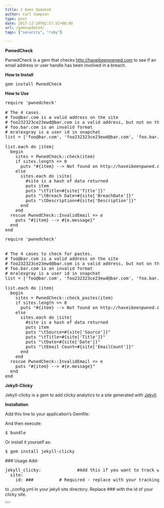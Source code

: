 ```yaml
---
title: 2 Gems Updated
author: Carl Sampson
type: post
date: 2017-12-20T02:57:52+00:00
url: /gemsupdated/
tags: ["security", "ruby"]

---
```

**PwnedCheck**

PwnedCheck is a gem that checks <a href="http://haveibeenpwned.com" target="_blank" rel="noopener">http://haveibeenpwned.com</a> to see if an email address or user handle has been involved in a breach.

**How to Install**

<pre>gem install PwnedCheck</pre>

**How to Use**

<pre lang="ruby">require 'pwnedcheck'

# The 4 cases.
# foo@bar.com is a valid address on the site
# foo232323ce23ewd@bar.com is a valid address, but not on the site
# foo.bar.com is an invalid format
# mralexgray is a user id in snapchat
list = ['foo@bar.com', 'foo232323ce23ewd@bar.com', 'foo.bar.com', 'mralexgray']

list.each do |item|
  begin
    sites = PwnedCheck::check(item)
    if sites.length == 0
      puts "#{item} --&gt; Not found on http://haveibeenpwned.com"
    else
      sites.each do |site|
        #site is a hash of data returned
        puts item
        puts "\tTitle=#{site['Title']}"
        puts "\tBreach Date=#{site['BreachDate']}"
        puts "\tDescription=#{site['Description']}"
      end
    end
  rescue PwnedCheck::InvalidEmail =&gt; e
    puts "#{item} --&gt; #{e.message}"
  end
end
</pre>

<pre lang="ruby">require 'pwnedcheck'


# The 4 cases to check for pastes.
# foo@bar.com is a valid address on the site
# foo232323ce23ewd@bar.com is a valid address, but not on the site
# foo.bar.com is an invalid format
# mralexgray is a user id in snapchat
list = ['foo@bar.com', 'foo232323ce23ewd@bar.com', 'foo.bar.com', 'mralexgray']

list.each do |item|
  begin
    sites = PwnedCheck::check_pastes(item)
    if sites.length == 0
      puts "#{item} --&gt; Not found on http://haveibeenpwned.com"
    else
      sites.each do |site|
        #site is a hash of data returned
        puts item
        puts "\tSource=#{site['Source']}"
        puts "\tTitle=#{site['Title']}"
        puts "\tDate=#{site['Date']}"
        puts "\tEmail Count=#{site['EmailCount']}"
      end
    end
  rescue PwnedCheck::InvalidEmail =&gt; e
    puts "#{item} --&gt; #{e.message}"
  end
end
</pre>

**Jekyll-Clicky**

Jekyll-clicky is a gem to add clicky analytics to a site generated with <a href="https://jekyllrb.com/" rel="noopener" target="_blank">Jekyll</a>.

**Installation**

Add this line to your application&#8217;s Gemfile:

And then execute:

<pre>$ bundle</pre>

Or install it yourself as:

<pre>$ gem install jekyll-clicky</pre>

\### Usage Add-

<pre>jekyll_clicky:              #Add this if you want to track with Clicky analytics
  site:
    id: ###          # Required - replace with your tracking id
</pre>

to _config.yml in your jekyll site directory. Replace ### with the id of your clicky site.

<div class="wpulike wpulike-default " >
  <div class="wp_ulike_general_class wp_ulike_is_not_liked">
    <button type="button"
					data-ulike-id="128"
					data-ulike-nonce="caadd3bce8"
					data-ulike-type="likeThis"
					data-ulike-template="wpulike-default"
					data-ulike-display-likers="0"
					data-ulike-disable-pophover="0"
					class="wp_ulike_btn wp_ulike_put_image wp_likethis_128"></button><span class="count-box"></span>
  </div>
</div>
